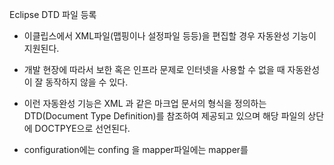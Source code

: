 Eclipse DTD 파일 등록

- 이클립스에서 XML파일(맵핑이나 설정파일 등등)을 편집할 경우 자동완성 기능이 지원된다.

- 개발 현장에 따라서 보한 혹은 인프라 문제로 인터넷을 사용할 수 없을 때 자동완성이 잘 동작하지 않을 수 있다.

- 이런 자동완성 기능은 XML 과 같은 마크업 문서의 형식을 정의하는 DTD(Document Type Definition)를 참조하여 제공되고 있으며 해당 파일의 상단에 DOCTPYE으로 선언된다.

- configuration에는 confing 을 mapper파일에는 mapper를

  <!DOCTYPE configuration
  	PUBLIC "-//mybatis.org/DTD Config 3.0//EN"
  	"http://mybatis.org/dtd/mybatis-3-config.dtd">

<?xml version="1.0" encoding="UTF-8"?>

<!DOCTYPE configuration
	PUBLIC "-//mybatis.org/DTD Config 3.0//EN"
	"http://mybatis.org/dtd/mybatis-3-mapper.dtd">